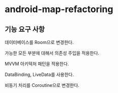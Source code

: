 # android-map-refactoring

## 기능 요구 사항

데이터베이스를 Room으로 변경한다.

가능한 모든 부분에 대해서 의존성 주입을 적용한다.

MVVM 아키텍처 패턴을 적용한다.


DataBinding, LiveData를 사용한다.


비동기 처리를 Coroutine으로 변경한다.
